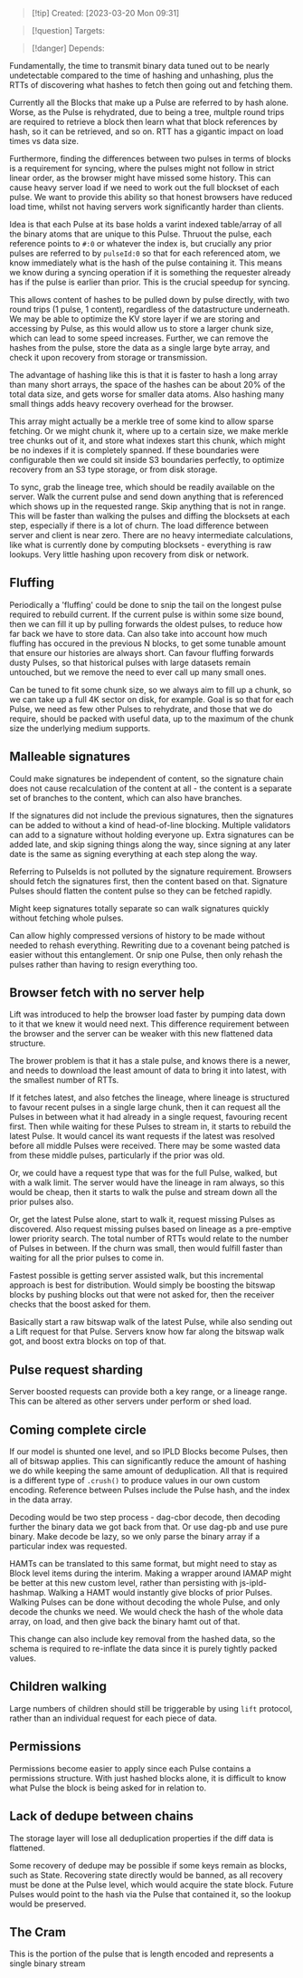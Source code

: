 
>[!tip] Created: [2023-03-20 Mon 09:31]

>[!question] Targets: 

>[!danger] Depends: 

Fundamentally, the time to transmit binary data tuned out to be nearly undetectable compared to the time of hashing and unhashing, plus the RTTs of discovering what hashes to fetch then going out and fetching them.

Currently all the Blocks that make up a Pulse are referred to by hash alone.  Worse, as the Pulse is rehydrated, due to being a tree, multple round trips are required to retrieve a block then learn what that block references by hash, so it can be retrieved, and so on.  RTT has a gigantic impact on load times vs data size.

Furthermore, finding the differences between two pulses in terms of blocks is a requirement for syncing, where the pulses might not follow in strict linear order, as the browser might have missed some history.  This can cause heavy server load if we need to work out the full blockset of each pulse.   We want to provide this ability so that honest browsers have reduced load time, whilst not having servers work significantly harder than clients.

Idea is that each Pulse at its base holds a varint indexed table/array of all the binary atoms that are unique to this Pulse. Thruout the pulse, each reference points to `#:0` or whatever the index is, but crucially any prior pulses are referred to by `pulseId:0` so that for each referenced atom, we know immediately what is the hash of the pulse containing it.  This means we know during a syncing operation if it is something the requester already has if the pulse is earlier than prior.  This is the crucial speedup for syncing.

This allows content of hashes to be pulled down by pulse directly, with two round trips (1 pulse, 1 content), regardless of the datastructure underneath.  We may be able to optimize the KV store layer if we are storing and accessing by Pulse, as this would allow us to store a larger chunk size, which can lead to some speed increases.  Further, we can remove the hashes from the pulse, store the data as a single large  byte array, and check it upon recovery from storage or transmission.  

The advantage of hashing like this is that it is faster to hash a long array than many short arrays, the space of the hashes can be about 20% of the total data size, and gets worse for smaller data atoms.  Also hashing many small things adds heavy recovery overhead for the browser.

This array might actually be a merkle tree of some kind to allow sparse fetching. Or we might chunk it, where up to a certain size, we make merkle tree chunks out of it, and store what indexes start this chunk, which might be no indexes if it is completely spanned.  If these boundaries were configurable then we could sit inside S3 boundaries perfectly, to optimize recovery from an S3 type storage, or from disk storage.

To sync, grab the lineage tree, which should be readily available on the server.  Walk the current pulse and send down anything that is referenced which shows up in the requested range.  Skip anything that is not in range.  This will be faster than walking the pulses and diffing the blocksets at each step, especially if there is a lot of churn.  The load difference between server and client is near zero.  There are no heavy intermediate calculations, like what is currently done by computing blocksets - everything is raw lookups.  Very little hashing upon recovery from disk or network.

## Fluffing 
Periodically a 'fluffing' could be done to snip the tail on the longest pulse required to rebuild current.  If the current pulse is within some size bound, then we can fill it up by pulling forwards the oldest pulses, to reduce how far back we have to store data.  Can also take into account how much fluffing has occured in the previous N blocks, to get some tunable amount that ensure our histories are always short.  Can favour fluffing forwards dusty Pulses, so that historical pulses with large datasets remain untouched, but we remove the need to ever call up many small ones.

Can be tuned to fit some chunk size, so we always aim to fill up a chunk, so we can take up a full 4K sector on disk, for example.  Goal is so that for each Pulse, we need as few other Pulses to rehydrate, and those that we do require, should be packed with useful data, up to the maximum of the chunk size the underlying medium supports.

## Malleable signatures
Could make signatures be independent of content, so the signature chain does not cause recalculation of the content at all - the content is a separate set of branches to the content, which can also have branches.

If the signatures did not include the previous signatures, then the signatures can be added to without a kind of head-of-line blocking.  Multiple validators can add to a signature without holding everyone up.  Extra signatures can be added late, and skip signing things along the way, since signing at any later date is the same as signing everything at each step along the way.

Referring to PulseIds is not polluted by the signature requirement.  Browsers should fetch the signatures first, then the content based on that.  Signature Pulses should flatten the content pulse so they can be fetched rapidly. 

Might keep signatures totally separate so can walk signatures quickly without fetching whole pulses.

Can allow highly compressed versions of history to be made without needed to rehash everything.  Rewriting due to a covenant being patched is easier without this entanglement.  Or snip one Pulse, then only rehash the pulses rather than having to resign everything too.

## Browser fetch with no server help
Lift was introduced to help the browser load faster by pumping data down to it that we knew it would need next.  This difference requirement between the browser and the server can be weaker with this new flattened data structure.

The brower problem is that it has a stale pulse, and knows there is a newer, and needs to download the least amount of data to bring it into latest, with the smallest number of RTTs.

If it fetches latest, and also fetches the lineage, where lineage is structured to favour recent pulses in a  single large chunk, then it can request all the Pulses in between what it had already in a single request, favouring recent first.  Then while waiting for these Pulses to stream in, it starts to rebuild the latest Pulse.  It would cancel its want requests if the latest was resolved before all middle Pulses were received.  There may be some wasted data from these middle pulses, particularly if the prior was old.

Or, we could have a request type that was for the full Pulse, walked, but with a walk limit.  The server would have the lineage in ram always, so this would be cheap, then it starts to walk the pulse and stream down all the prior pulses also.

Or, get the latest Pulse alone, start to walk it, request missing Pulses as discovered.  Also request missing pulses based on lineage as a pre-emptive lower priority search.  The total number of RTTs would relate to the number of Pulses in between.  If the churn was small, then would fulfill faster than waiting for all the prior pulses to come in.

Fastest possible is getting server assisted walk, but this incremental approach is best for distribution.  Would simply be boosting the bitswap blocks by pushing blocks out that were not asked for, then the receiver checks that the boost asked for them.

Basically start a raw bitswap walk of the latest Pulse, while also sending out a Lift request for that Pulse.  Servers know how far along the bitswap walk got, and boost extra blocks on top of that.

## Pulse request sharding
Server boosted requests can provide both a key range, or a lineage range.  This can be altered as other servers under perform or shed load.

## Coming complete circle
If our model is shunted one level, and so IPLD Blocks become Pulses, then all of bitswap applies.
This can significantly reduce the amount of hashing we do while keeping the same amount of deduplication.  All that is required is a different type of `.crush()` to produce values in our own custom encoding.  Reference between Pulses include the Pulse hash, and the index in the data array.

Decoding would be two step process - dag-cbor decode, then decoding further the binary data we got back from that.  Or use dag-pb and use pure binary.  Make decode be lazy, so we only parse the binary array if a particular index was requested.

HAMTs can be translated to this same format, but might need to stay as Block level items during the interim.  Making a wrapper around IAMAP might be better at this new custom level, rather than persisting with js-ipld-hashmap.  Walking a HAMT would instantly give blocks of prior Pulses.  Walking Pulses can be done without decoding the whole Pulse, and only decode the chunks we need.  We would check the hash of the whole data array, on load, and then give back the binary hamt out of that.

This change can also include key removal from the hashed data, so the schema is required to re-inflate the data since it is purely tightly packed values.

## Children walking
Large numbers of children should still be triggerable by using `lift` protocol, rather than an individual request for each piece of data.

## Permissions
Permissions become easier to apply since each Pulse contains a permissions structure.  With just hashed blocks alone, it is difficult to know what Pulse the block is being asked for in relation to.

## Lack of dedupe between chains
The storage layer will lose all deduplication properties if the diff data is flattened.

Some recovery of dedupe may be possible if some keys remain as blocks, such as State.  Recovering state directly would be banned, as all recovery must be done at the Pulse level, which would acquire the state block.  Future Pulses would point to the hash via the Pulse that contained it, so the lookup would be preserved.

## The Cram
This is the portion of the pulse that is length encoded and represents a single binary stream
